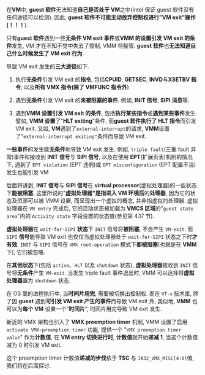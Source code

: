 

在**VM**中, **guest 软件**无法知道**自己是否处于 VM**之中(Intel 保证 guest 软件没有任何途径可以检测). 因此, **guest 软件不可能主动放弃控制权进行"VM exit"操作(！！！**).

只有**guest 软件**遇到一些**无条件 VM exit 事件**或**VMM 的设置引发 VM exit 的条件**发生, VM 才在不知不觉中失去了控制, VMM 将接管. **guest 软件**也**无法知道自己什么时候发生了 VM exit 行为**.

导致 VM exit 发生的**三大途径**如下.

1) 执行**无条件**引发 VM exit 的**指令**, 包括**CPUID**, **GETSEC**, **INVD**与**XSETBV 指令**, 以及**所有 VMX 指令(除了 VMFUNC 指令外**)

2) 遇到**无条件**引发 VM exit 的**未被阻塞的事件**. 例如, **INIT 信号**, **SIPI 消息**等.

3) 遇到**VMM 设置引发 VM exit 的条件**, 包括**执行某些指令**或**遇到某些事件**发生. 譬如, **VMM 设置**了"**HLT exiting**"条件, 而**guest 软件执行了 HLT 指令**而引发 VM exit. 又如, **VM**遇到了`external-interrupt`的请求, **VMM**设置了"`external-interrupt exiting"`条件而导致 VM exit.

**一些事件**的发生能**无条件**地导致 VM exit 发生. 例如, `triple fault`(三重 fault 异常)事件和接收到 **INIT 信号**与 **SIPI 信号**, 以及在使用 **EPT**(扩展页表)机制的情况下, 遇到了 `EPT violation` (EPT 违例)或 `EPT misconfiguration` (EPT 配置不当)发生也能引发 VM

后面将讲到, **INIT 信号**与 **SIPI 信号**在 **virtual processor**(虚拟处理器)的一些状态下**能被阻塞**, 这里所说的"**虚拟处理器"**是指**进入 VM 环境后**的**处理器**, 因为它的状态及资源可以被 VMM 设置, 而呈现出一个虚拟的概念, 并非指虚拟的处理器. 虚拟处理器在 `VM entry` 完成后, 它的活动状态被加载为 **VMCS 区域**的"`guest state area`"内的 `Activity state` 字段设置的状态值(参见第 4.17 节).

**虚拟处理器**在 `wait-for-SIPI` **状态**下 `INIT` 信号将**被阻塞**, 不会产生 `VM-exit`. 而 `SIPI` **信号**能导致 VM exit 也仅仅当虚拟处理器处于 `wait-for-SIPI` 状态之下时**才有效**. `INIT` 与 `SIPI` 信号在 `VMX root-operation` 模式下**都被阻塞**(也就是在 **VMM** 下), 它们被忽略.

在**其他状态**下(包括 `active`、`HLT` 以及 `shutdown` 状态), **虚拟处理器**接收到 `INIT` 信号将**无条件**产生 `VM-exit`. 当发生 triple fault 事件退出时, VMM 可以选择将**虚拟处理器**置为 `shutdown` 状态.

在 OS 里的进程执行中, 当**时间片用完**, 需要被切换出控制权. 而在 `VT-x` 技术里, 除了因 **guest** 遇到**可引发 VM exit 产生的事件**而导致 VM exit 外, 类似地, **VMM** 也可以为**每个 VM** 设置一个"**时间片**", 时间片用完导致 VM exit 发生.

新近的 VMX 架构也引入了 **VMX preemption timer** 机制, VMM 设置了启用  `activate VMX-preemption timer` 功能, 提供一个 "`VMX preemption timer value`" 作为**计数值**, 在 **VM entry 切换进行时**, **计数值**就开始**递减 1**, 当这个计数值减为 0 时引发 VM exit.

这个 preemption timer 计数值**递减的步伐**依于 **TSC** 与 `IA32_VMX_MISC[4:0]`值, 我们将在后面探讨.